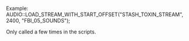 Example:
AUDIO::LOAD_STREAM_WITH_START_OFFSET("STASH_TOXIN_STREAM", 2400, "FBI_05_SOUNDS");

Only called a few times in the scripts. 